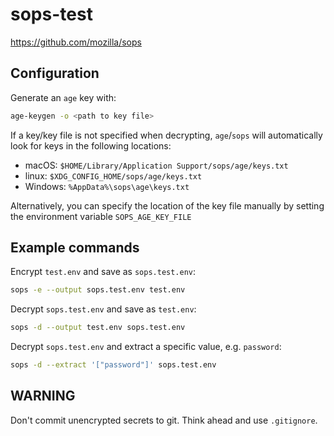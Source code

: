 # sops-test

<https://github.com/mozilla/sops>

## Configuration

Generate an `age` key with:

```sh
age-keygen -o <path to key file>
```

If a key/key file is not specified when decrypting, `age`/`sops` will automatically look for keys in the following locations:

- macOS: `$HOME/Library/Application Support/sops/age/keys.txt`
- linux: `$XDG_CONFIG_HOME/sops/age/keys.txt`
- Windows: `%AppData%\sops\age\keys.txt`

Alternatively, you can specify the location of the key file manually by setting the environment variable `SOPS_AGE_KEY_FILE`

## Example commands

Encrypt `test.env` and save as `sops.test.env`:

```sh
sops -e --output sops.test.env test.env
```

Decrypt `sops.test.env` and save as `test.env`:

```sh
sops -d --output test.env sops.test.env
```

Decrypt `sops.test.env` and extract a specific value, e.g. `password`:

```sh
sops -d --extract '["password"]' sops.test.env
```

## WARNING

Don't commit unencrypted secrets to git.  Think ahead and use `.gitignore`.
